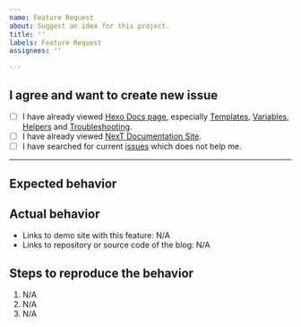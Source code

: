 ```yaml
---
name: Feature Request
about: Suggest an idea for this project.
title: ''
labels: Feature Request
assignees: ''

---
```


<!-- ATTENTION!
IF YOU DON'T FILL OUT THE FOLLOWING INFORMATION WE MIGHT CLOSE YOUR ISSUE WITHOUT INVESTIGATING.
如果你不填写下面的内容，我们可能会直接关闭你的 Issue。
-->

## I agree and want to create new issue <!-- 我确认我已经查看了 -->

<!-- Check all with [x], not [ x] or [x ] (把 [ ] 换成 [x] 来选择，而非 [ x] 或者 [x ]) -->
- [ ] I have already viewed [Hexo Docs page](https://hexo.io/docs/), especially [Templates](https://hexo.io/docs/templates.html), [Variables](https://hexo.io/docs/variables.html), [Helpers](https://hexo.io/docs/helpers.html) and [Troubleshooting](https://hexo.io/docs/troubleshooting.html).
- [ ] I have already viewed [NexT Documentation Site](http://theme-next.org/docs/).
- [ ] I have searched for current [issues](https://github.com/theme-next/hexo-theme-next/issues?utf8=%E2%9C%93&q=is%3Aissue) which does not help me.

***

## Expected behavior <!-- 预期行为 -->


## Actual behavior <!-- 实际行为 -->

<!-- Please provide at least one of the following information (请至少提供以下的一项信息) -->
* Links to demo site with this feature: N/A
* Links to repository or source code of the blog: N/A


## Steps to reproduce the behavior <!-- 重现步骤 -->
1. N/A
2. N/A
3. N/A

